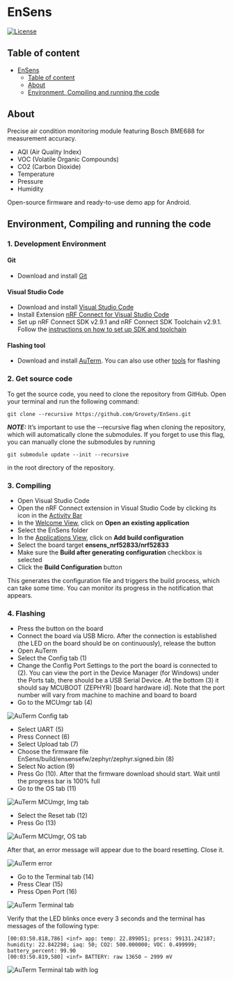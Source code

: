 # EnSens

[![License](https://img.shields.io/badge/License-GPL%203.0-blue.svg)](https://opensource.org/licenses/Apache-2.0)

## Table of content

- [EnSens](#ensens)
  - [Table of content](#table-of-content)
  - [About](#about)
  - [Environment, Compiling and running the code](#environment-compiling-and-running-the-code)

## About
Precise air condition monitoring module featuring Bosch BME688 for measurement accuracy.

- AQI (Air Quality Index)
- VOC (Volatile Organic Compounds)
- CO2 (Carbon Dioxide)
- Temperature
- Pressure
- Humidity
  
Open-source firmware and ready-to-use demo app for Android.

## Environment, Compiling and running the code
### 1. Development Environment
#### Git
- Download and install [Git](https://git-scm.com/downloads)

#### Visual Studio Code
- Download and install [Visual Studio Code](https://code.visualstudio.com/)
- Install Extension [nRF Connect for Visual Studio Code](https://marketplace.visualstudio.com/items?itemName=nordic-semiconductor.nrf-connect)
- Set up nRF Connect SDK v2.9.1 and nRF Connect SDK Toolchain v2.9.1. Follow the [instructions on how to set up SDK and toolchain](https://docs.nordicsemi.com/bundle/nrf-connect-vscode/page/get_started/quick_setup.html)

#### Flashing tool
- Download and install [AuTerm](https://github.com/thedjnK/AuTerm/releases/tag/v0.35a-pre). You can also use other [tools](https://docs.zephyrproject.org/latest/services/device_mgmt/mcumgr.html#tools-libraries) for flashing

### 2. Get source code
To get the source code, you need to clone the repository from GitHub. Open your terminal and run the following command:

```console
git clone --recursive https://github.com/Grovety/EnSens.git
```

**_NOTE:_**
It’s important to use the --recursive flag when cloning the repository, which will automatically clone the submodules. If you forget to use this flag, you can manually clone the submodules by running
```console
git submodule update --init --recursive
```
in the root directory of the repository.

### 3. Compiling
- Open Visual Studio Code
- Open the nRF Connect extension in Visual Studio Code by clicking its icon in the [Activity Bar](https://docs.nordicsemi.com/bundle/nrf-connect-vscode/page/reference/ui_overview.html)
- In the [Welcome View](https://docs.nordicsemi.com/bundle/nrf-connect-vscode/page/reference/ui_sidebar_welcome.html), click on **Open an existing application**
- Select the EnSens folder
- In the [Applications View](https://docs.nordicsemi.com/bundle/nrf-connect-vscode/page/reference/ui_sidebar_applications.html), click on **Add build configuration**
- Select the board target **ensens_nrf52833/nrf52833**
- Make sure the **Build after generating configuration** checkbox is selected
- Click the **Build Configuration** button

This generates the configuration file and triggers the build process, which can take some time. You can monitor its progress in the notification that appears.

### 4. Flashing
- Press the button on the board
- Connect the board via USB Micro. After the connection is established (the LED on the board should be on continuously), release the button
- Open AuTerm
- Select the Config tab (1)
- Change the Config Port Settings to the port the board is connected to (2). You can view the port in the Device Manager (for Windows) under the Ports tab, there should be a USB Serial Device. At the bottom (3) it should say MCUBOOT (ZEPHYR) [board hardware id]. Note that the port number will vary from machine to machine and board to board
- Go to the MCUmgr tab (4)

![AuTerm Config tab](docs/images/AuTerm_Config_tab.png?raw=true)

- Select UART (5)
- Press Connect (6)
- Select Upload tab (7)
- Choose the firmware file EnSens/build/ensensefw/zephyr/zephyr.signed.bin (8)
- Select No action (9)
- Press Go (10). After that the firmware download should start. Wait until the progress bar is 100% full
- Go to the OS tab (11)

![AuTerm MCUmgr, Img tab](docs/images/AuTerm_MCUmgr_Img_tab.png?raw=true)

- Select the Reset tab (12)
- Press Go (13)

![AuTerm MCUmgr, OS tab](docs/images/AuTerm_MCUmgr_OS_tab.png?raw=true)

After that, an error message will appear due to the board resetting. Close it.

![AuTerm error](docs/images/AuTerm_error.png?raw=true)

- Go to the Terminal tab (14)
- Press Clear (15)
- Press Open Port (16)

![AuTerm Terminal tab](docs/images/AuTerm_Terminal_tab.png?raw=true)

Verify that the LED blinks once every 3 seconds and the terminal has messages of the following type:

```console
[00:03:50.818,786] <inf> app: temp: 22.899051; press: 99131.242187; humidity: 22.842298; iaq: 50; CO2: 500.000000; VOC: 0.499999; battery_percent: 99.90
[00:03:50.819,580] <inf> BATTERY: raw 13650 ~ 2999 mV
```

![AuTerm Terminal tab with log](docs/images/AuTerm_Terminal_tab_with_log.png?raw=true)
